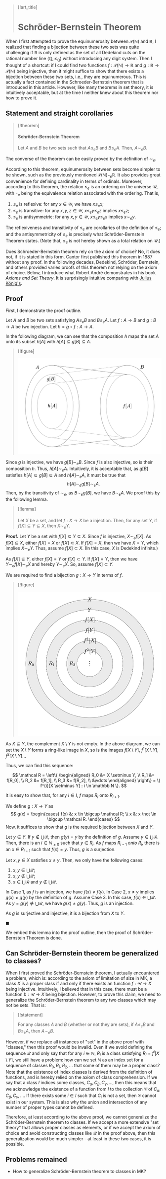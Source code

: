 

> [!art_title]
> 
> # Schröder-Bernstein Theorem

When I first attempted to prove the equinumerosity between $\mathcal P(\mathbb N)$ and $\mathbb R$, I realized that finding a bijection between these two sets was quite challenging if $\mathbb R$ is only defined as the set of all Dedekind cuts on the rational number line $(\mathbb Q, \le_{\mathbb Q})$ without introducing any digit system. Then I thought of a shortcut: if I could find two functions $f: \mathcal P(\mathbb N) \to \mathbb R$ and $g: \mathbb R \to \mathcal P(\mathbb N)$ being injective, then it might suffice to show that there exists a bijection between these two sets, i.e., they are equinumerous. This is actually a fact contained in the Schroeder-Bernstein theorem that is introduced in this article. However, like many theorems in set theory, it is intuitively acceptable, but at the time I neither knew about this theorem nor how to prove it.

## Statement and straight corollaries

> [!theorem]
> 
> #### Schröder-Bernstein Theorem
> 
> Let $A$ and $B$ be two sets such that $A \le_e B$ and $B \le_e A$. Then, $A \sim_e B$.

The converse of the theorem can be easily proved by the definition of $\sim_e$.

According to this theorem, equinumerosity between sets become simpler to be shown, such as the previously mentioned $\mathcal P(\mathbb N) \sim_e \mathbb R$. It also provides great convenience for defining cardinality in terms of ordinals. Moreover, according to this theorem, the relation $\le_e$ is an ordering on the universe $\mathscr U$, with $\sim_e$ being the equivalence relation associated with the ordering. That is,

1. $\le_e$ is reflexive: for any $x \in \mathscr U$, we have $x \le_e x$;
2. $\le_e$ is transitive: for any $x,y,z \in \mathscr U$, $x \le_e y \le_e z$ implies $x \le_e z$;
3. $\le_e$ is antisymmetric: for any $x,y \in \mathscr U$, $x \le_e y \le_e x$ implies $x \sim_e y$.

The reflexiveness and transitivity of $\le_e$ are corollaries of the definition of $\le_e$; and the antisymmetricity of $\le_e$ is precisely what Schröder-Bernstein Theorem states. (Note that, $\le_e$ is not hereby shown as a total relation on $\mathscr U$.)

Does Schroeder-Bernstein theorem rely on the axiom of choice? No, it does not, if it is stated in this form. Cantor first published this theorem in 1887 without any proof. In the following decades, Dedekind, Schröder, Bernstein, and others provided varies proofs of this theorem not relying on the axiom of choice. Below, I introduce what Robert André demonstrates in his book *Axioms and Set Theory*. It is surprisingly intuitive comparing with [Julius König's](https://en.wikipedia.org/wiki/Schr%C3%B6der%E2%80%93Bernstein_theorem#Proof).

## Proof

First, I demonstrate the proof outline.

Let $A$ and $B$ be two sets satisfying $A \le_e B$ and $B \le_e A$. Let $f: A \to B$ and $g: B \to A$ be two injection. Let $h = g \circ f: A \to A$.

In the following diagram, we can see that the composition $h$ maps the set $A$ onto its subset $h[A]$ with $h[A] \subseteq g[B] \subseteq A$.

> [!figure]
> 
> ![../_media/Cantor-Schröder–Bernstein theorem/proof-strategy.svg](../_media/Cantor-Schr%C3%B6der%E2%80%93Bernstein%20theorem/proof-strategy.svg)

Since $g$ is injective, we have $g[B] \sim_e B$. Since $f$ is also injective, so is their composition $h$. Thus, $h[A] \sim_e A$. Intuitively, it is acceptable that, as $g[B]$ satisfies $h[A] \subseteq g[B] \subseteq A$ and $h[A] \sim_e A$, it must be true that
$$
h[A] \sim_e g[B] \sim_e A.
$$
Then, by the transitivity of $\sim_e$, as $B \sim_e g[B]$, we have $B \sim_e A$. We proof this by the following lemma.

> [!lemma]
> 
> #### 
> 
> Let $X$ be a set, and let $f: X \to X$ be a injection. Then, for any set $Y$, if $f[X] \subseteq Y \subseteq X$, then $X \sim_e Y$.

**Proof.** Let $Y$ be a set with $f[X] \subseteq Y \subseteq X$. Since $f$ is injective, $X \sim_e f[X]$. As $f[X] \subseteq X$, either $f[X] = X$ or $f[X] \subset X$. If $f[X] = X$, then we have $X = Y$, which implies $X \sim_e Y$. Thus, assume $f[X] \subset X$. (In this case, $X$ is Dedekind infinite.)

As $f[X] \subseteq Y$, either $f[X] = Y$ or $f[X] \subset Y$. If $f[X] = Y$, then we have $Y \sim_e f[X] \sim_e X$ and hereby $Y \sim_e X$. So, assume $f[X] \subset Y$.

We are required to find a bijection $g: X \to Y$ in terms of $f$.

> [!figure]
> 
> ![../_media/Cantor-Schröder–Bernstein theorem/ring-in-proof.svg](../_media/Cantor-Schr%C3%B6der%E2%80%93Bernstein%20theorem/ring-in-proof.svg)

As $X \subseteq Y$, the complement $X \setminus Y$ is not empty. In the above diagram, we can set the $X \setminus Y$ forms a ring-like image in $X$, so is the images $f[X \setminus Y]$, $f^{1}[X \setminus Y]$, $f^{2}[X \setminus Y]$... 

Thus, we can find this sequence:

$$
\mathcal R = \left\{
\begin{aligned}
R_0 &= X \setminus Y, \\
R_1 &= f[R_0], \\
R_2 &= f[R_1], \\
R_3 &= f[R_2], \\
&\vdots
\end{aligned}
\right\} = \{ f^{i}[X \setminus Y] : i \in \mathbb N \}.
$$

It is easy to show that, for any $i \in I$, $f$ maps $R_{i}$ onto $R_{i + 1}$.

We define $g: X \to Y$ as
$$
g(x) =
\begin{cases}
f(x) &: x \in \bigcup \mathcal R; \\
x &: x \not \in \bigcup \mathcal R.
\end{cases}
$$
Now, it suffices to show that $g$ is the required bijection between $X$ and $Y$.

Let $y \in Y$. If $y \notin \bigcup \mathcal R$, then $g(y) = y$ by the definition of $g$. Assume $y \in \bigcup \mathcal R$. Then, there is an $i \in \mathbb N_{\ge 0}$ such that $y \in R_i$. As $f$ maps $R_{i - 1}$ *onto* $R_{i}$, there is an $x \in R_{i - 1}$ such that $f(x) = y$. Thus, $g$ is a surjection.

Let $x,y \in X$ satisfies $x \ne y$. Then, we only have the following cases:

1. $x,y \in \bigcup \mathcal R$;
2. $x,y \notin \bigcup \mathcal R$;
3. $x \in \bigcup \mathcal R$ and $y \notin \bigcup \mathcal R$.

In Case 1, as $f$ is an injection, we have $f(x) \ne f(y)$. In Case 2, $x \ne y$ implies $g(x) \ne g(y)$ by the definition of $g$. Assume Case 3. In this case, $f(x) \in \bigcup \mathcal R$. As $y = g(y) \notin \bigcup \mathcal R$, we have $g(x) \ne g(y)$. Thus, $g$ is an injection.

As $g$ is surjective and injective, it is a bijection from $X$ to $Y$.

$\blacksquare$

We embed this lemma into the proof outline, then the proof of Schröder-Bernstein Theorem is done.

## Can Schröder-Bernstein theorem be generalized to classes?

When I first proved the Schröder-Bernstein theorem, I actually encountered a problem, which is: according to the axiom of limitation of size in MK, a class $X$ is a proper class if and only if there exists an function $f:\mathscr U \to X$ being injective. Intuitively, I believed that in this case, there must be a function $b:\mathscr U \to X$ being bijection. However, to prove this claim, we need to generalize the Schröder-Bernstein theorem to any two classes which may not be sets. That is:

> [!statement]
> 
> For any classes $A$ and $B$ (whether or not they are sets), if $A \le_e B$ and $B \le_e A$, then $A \sim_e B$.

However, if we replace all instances of "set" in the above proof with "classes," then this proof would be invalid. Even if we avoid defining the sequence $\mathcal R$ and only say that for any $i \in \mathbb N$, $R_i$ is a class satisfying $R_i = f^i[X \setminus Y]$, we still have a problem: how can we set $\mathbb N$ as an index set for a sequence of classes $R_0, R_1, R_2, \ldots$ that some of them may be a proper class? Note that the existence of index classes is derived from the definition of functions, and is hereby relied on the axiom of class comprehension. If we say that a class $I$ indices some classes, $C_\alpha, C_\beta, C_\gamma,\ldots$, then this means that we acknowledge the existence of a function from $I$ to the collection $\mathcal C$ of $C_\alpha, C_\beta, C_\gamma,\ldots$. If there exists some $i \in I$ such that $C_i$ is not a set, then $\mathcal C$ cannot exist in our system. This is also why the union and intersection of any number of proper types cannot be defined.

Therefore, at least according to the above proof, we cannot generalize the Schröder-Bernstein theorem to classes. If we accept a more extensive "set theory" that allows proper classes as elements, or if we accept the axiom of choice and avoid constructing classes like $\mathcal R$ in the proof above, then this generalization would be much simpler - at least in these two cases, it is possible.

## Problems remained

- How to generalize Schröder-Bernstein theorem to classes in MK?